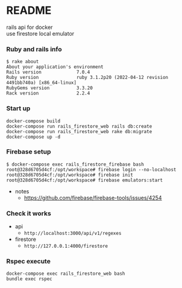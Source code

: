 # README

rails api for docker  
use firestore local emulator

### Ruby and rails info

```shell
$ rake about
About your application's environment
Rails version             7.0.4
Ruby version              ruby 3.1.2p20 (2022-04-12 revision 4491bb740a) [x86_64-linux]
RubyGems version          3.3.20
Rack version              2.2.4
```

### Start up

```shell
docker-compose build
docker-compose run rails_firestore_web rails db:create
docker-compose run rails_firestore_web rake db:migrate
docker-compose up -d
```

### Firebase setup

```shell
$ docker-compose exec rails_firestore_firebase bash
root@328d6705d4cf:/opt/workspace# firebase login --no-localhost
root@328d6705d4cf:/opt/workspace# firebase init
root@328d6705d4cf:/opt/workspace# firebase emulators:start
```

- notes
  - https://github.com/firebase/firebase-tools/issues/4254

### Check it works
  
- api
  - `http://localhost:3000/api/v1/regexes`
- firestore
  - `http://127.0.0.1:4000/firestore`


### Rspec execute

```shell
docker-compose exec rails_firestore_web bash
bundle exec rspec
```

